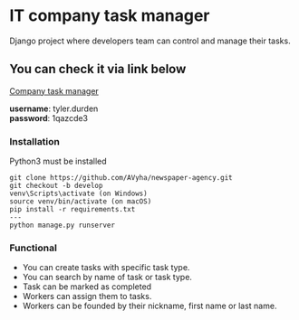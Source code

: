 # IT company task manager
Django project where developers team can control and manage their tasks.

## You can check it via link below
[Company task manager](https://company-task-manager.onrender.com)

**username**: tyler.durden<br>
**password**: 1qazcde3

### Installation
Python3 must be installed
```shell
git clone https://github.com/AVyha/newspaper-agency.git
git checkout -b develop
venv\Scripts\activate (on Windows)
source venv/bin/activate (on macOS)
pip install -r requirements.txt
---
python manage.py runserver
```

### Functional
- You can create tasks with specific task type.
- You can search by name of task or task type.
- Task can be marked as completed
- Workers can assign them to tasks.
- Workers can be founded by their nickname, first name or last name.

